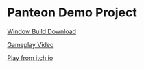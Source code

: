 # Panteon Demo Project

[Window Build Download](https://github.com/muharsln/PanteonDemoProject/releases/download/Windowsbuild/PanteonDemoProject.rar)

[Gameplay Video](https://www.youtube.com/watch?v=tkphYCcGpy4)

[Play from itch.io](https://muharsln.itch.io/panteon-demo-project)

